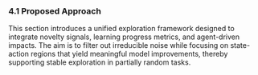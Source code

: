 ### 4.1 Proposed Approach

This section introduces a unified exploration framework designed to integrate novelty signals, learning progress metrics, and agent-driven impacts. The aim is to filter out irreducible noise while focusing on state-action regions that yield meaningful model improvements, thereby supporting stable exploration in partially random tasks.
